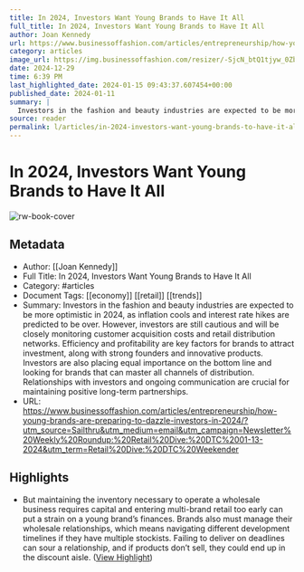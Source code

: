 ```yaml
---
title: In 2024, Investors Want Young Brands to Have It All
full_title: In 2024, Investors Want Young Brands to Have It All
author: Joan Kennedy
url: https://www.businessoffashion.com/articles/entrepreneurship/how-young-brands-are-preparing-to-dazzle-investors-in-2024/?utm_source=Sailthru&utm_medium=email&utm_campaign=Newsletter%20Weekly%20Roundup:%20Retail%20Dive:%20DTC%2001-13-2024&utm_term=Retail%20Dive:%20DTC%20Weekender
category: articles
image_url: https://img.businessoffashion.com/resizer/-SjcN_btQ1tjyw_0Zb_kwUuNmiw=/1200x630/filters:format(jpg):quality(70)/cloudfront-eu-central-1.images.arcpublishing.com/businessoffashion/XFJ5MWCHC5DMHCPNHDXMMJFBGE.jpg
date: 2024-12-29
time: 6:39 PM
last_highlighted_date: 2024-01-15 09:43:37.607454+00:00
published_date: 2024-01-11
summary: |
  Investors in the fashion and beauty industries are expected to be more optimistic in 2024, as inflation cools and interest rate hikes are predicted to be over. However, investors are still cautious and will be closely monitoring customer acquisition costs and retail distribution networks. Efficiency and profitability are key factors for brands to attract investment, along with strong founders and innovative products. Investors are also placing equal importance on the bottom line and looking for brands that can master all channels of distribution. Relationships with investors and ongoing communication are crucial for maintaining positive long-term partnerships.
source: reader
permalink: l/articles/in-2024-investors-want-young-brands-to-have-it-all
---
```

# In 2024, Investors Want Young Brands to Have It All

![rw-book-cover](https://img.businessoffashion.com/resizer/-SjcN_btQ1tjyw_0Zb_kwUuNmiw=/1200x630/filters:format(jpg):quality(70)/cloudfront-eu-central-1.images.arcpublishing.com/businessoffashion/XFJ5MWCHC5DMHCPNHDXMMJFBGE.jpg)

## Metadata
- Author: [[Joan Kennedy]]
- Full Title: In 2024, Investors Want Young Brands to Have It All
- Category: #articles
- Document Tags: [[economy]] [[retail]] [[trends]] 
- Summary: Investors in the fashion and beauty industries are expected to be more optimistic in 2024, as inflation cools and interest rate hikes are predicted to be over. However, investors are still cautious and will be closely monitoring customer acquisition costs and retail distribution networks. Efficiency and profitability are key factors for brands to attract investment, along with strong founders and innovative products. Investors are also placing equal importance on the bottom line and looking for brands that can master all channels of distribution. Relationships with investors and ongoing communication are crucial for maintaining positive long-term partnerships.
- URL: https://www.businessoffashion.com/articles/entrepreneurship/how-young-brands-are-preparing-to-dazzle-investors-in-2024/?utm_source=Sailthru&utm_medium=email&utm_campaign=Newsletter%20Weekly%20Roundup:%20Retail%20Dive:%20DTC%2001-13-2024&utm_term=Retail%20Dive:%20DTC%20Weekender

## Highlights
- But maintaining the inventory necessary to operate a wholesale business requires capital and entering multi-brand retail too early can put a strain on a young brand’s finances. Brands also must manage their wholesale relationships, which means navigating different development timelines if they have multiple stockists. Failing to deliver on deadlines can sour a relationship, and if products don’t sell, they could end up in the discount aisle. ([View Highlight](https://read.readwise.io/read/01hm682k86eh67067xehvjcsvf))


